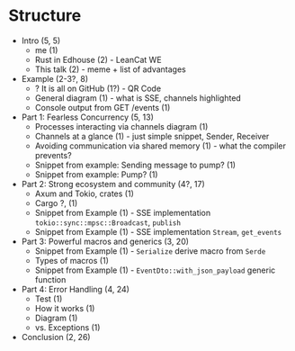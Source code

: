 # Structure

* Intro (5, 5)
  * me (1)
  * Rust in Edhouse (2) - LeanCat WE
  * This talk (2) - meme + list of advantages
* Example (2-3?, 8)
  * ? It is all on GitHub (1?) - QR Code
  * General diagram (1) - what is SSE, channels highlighted
  * Console output from GET /events (1)
* Part 1: Fearless Concurrency (5, 13)
  * Processes interacting via channels diagram (1)
  * Channels at a glance (1) - just simple snippet, Sender, Receiver
  * Avoiding communication via shared memory (1) - what the compiler prevents?
  * Snippet from example: Sending message to pump? (1)
  * Snippet from example: Pump? (1)
* Part 2: Strong ecosystem and community (4?, 17)
  * Axum and Tokio, crates (1)
  * Cargo ?, (1)
  * Snippet from Example (1) - SSE implementation `tokio::sync::mpsc::Broadcast`, `publish`
  * Snippet from Example (1) - SSE implementation `Stream`, `get_events`
* Part 3: Powerful macros and generics (3, 20)
  * Snippet from Example (1) - `Serialize` derive macro from `Serde`
  * Types of macros (1)
  * Snippet from Example (1) - `EventDto::with_json_payload` generic function
* Part 4: Error Handling (4, 24)
  * Test (1)
  * How it works (1)
  * Diagram (1)
  * vs. Exceptions (1)
* Conclusion (2, 26)

